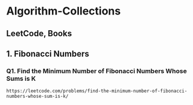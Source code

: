 # Algorithm-Collections
## LeetCode, Books

## 1. Fibonacci Numbers
### Q1. Find the Minimum Number of Fibonacci Numbers Whose Sums is K
	https://leetcode.com/problems/find-the-minimum-number-of-fibonacci-numbers-whose-sum-is-k/
